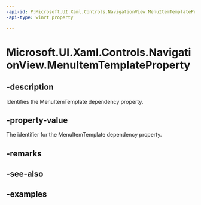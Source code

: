 ```yaml
---
-api-id: P:Microsoft.UI.Xaml.Controls.NavigationView.MenuItemTemplateProperty
-api-type: winrt property

---
```

<!-- Property syntax.
public DependencyProperty MenuItemTemplateProperty { get; }
-->

# Microsoft.UI.Xaml.Controls.NavigationView.MenuItemTemplateProperty


## -description

Identifies the MenuItemTemplate dependency property.


## -property-value

The identifier for the MenuItemTemplate dependency property.


## -remarks


## -see-also


## -examples


